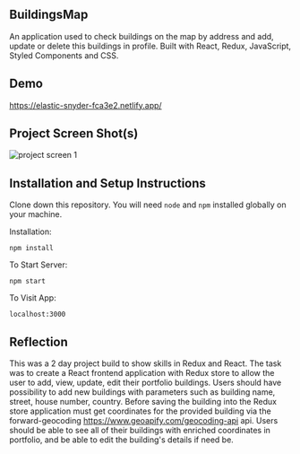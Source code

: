 ## BuildingsMap

An application used to check buildings on the map by address and add, update or delete this buildings in profile. Built with React, Redux, JavaScript, Styled Components and CSS.

## Demo 
https://elastic-snyder-fca3e2.netlify.app/

## Project Screen Shot(s)
![project screen 1](https://finstudy.lt/GitScreen1.png)

## Installation and Setup Instructions 

Clone down this repository. You will need `node` and `npm` installed globally on your machine.  

Installation:

`npm install`  

To Start Server:

`npm start`  

To Visit App:

`localhost:3000`  

## Reflection

This was a 2 day project build to show skills in Redux and React. The task was to create a React frontend application with Redux store to
allow the user to add, view, update, edit their portfolio buildings. Users should have possibility to add new buildings with parameters such as building name, street, house number, country. Before saving the building into the Redux store application must get coordinates for the provided building via the forward-geocoding https://www.geoapify.com/geocoding-api api. Users should be able to see all of their buildings with enriched coordinates in portfolio, and be able to edit the building's details if need be.  